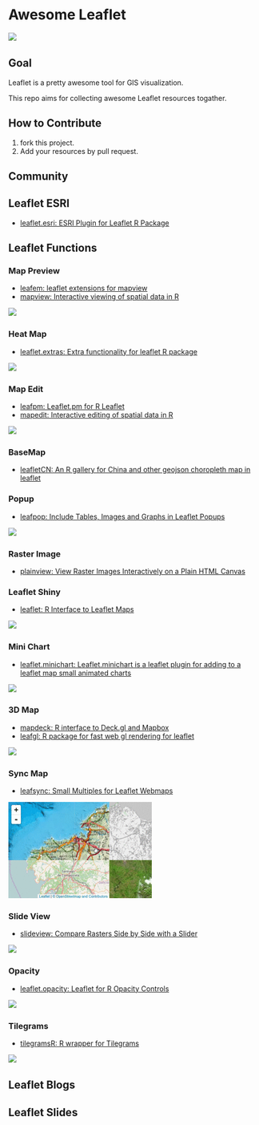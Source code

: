 # Awesome Leaflet

![](https://camo.githubusercontent.com/1997c7e760b163a61aba3a2c98f21be8c524be29/68747470733a2f2f617765736f6d652e72652f62616467652e737667)

## Goal

Leaflet is a pretty awesome tool for GIS visualization.

This repo aims for collecting awesome Leaflet resources togather.

## How to Contribute

1. fork this project.
2. Add your resources by pull request.

## Community

## Leaflet ESRI

+ [leaflet.esri: ESRI Plugin for Leaflet R Package](https://github.com/bhaskarvk/leaflet.esri)

## Leaflet Functions

### Map Preview

+ [leafem: leaflet extensions for mapview](https://github.com/r-spatial/leafem)
+ [mapview: Interactive viewing of spatial data in R](https://github.com/r-spatial/mapview)

![](https://github.com/r-spatial/mapview/raw/develop/man/figures/basic_small.png)

### Heat Map

+ [leaflet.extras: Extra functionality for leaflet R package](https://github.com/bhaskarvk/leaflet.extras)

![](https://leanpub.com/site_images/leaflet-tips-and-tricks/heatmap-02.png)

### Map Edit

+ [leafpm: Leaflet.pm for R Leaflet](https://github.com/r-spatial/leafpm)
+ [mapedit: Interactive editing of spatial data in R](https://github.com/r-spatial/mapedit)

![](https://www.r-spatial.org/images/edit_map_screenshot.gif)

### BaseMap

+ [leafletCN: An R gallery for China and other geojson choropleth map in leaflet](https://github.com/Lchiffon/leafletCN)

### Popup

+ [leafpop: Include Tables, Images and Graphs in Leaflet Popups](https://github.com/r-spatial/leafpop)

![](https://github.com/r-spatial/leafpop/blob/master/man/figures/README-image.png)

### Raster Image

+ [plainview: View Raster Images Interactively on a Plain HTML Canvas](https://github.com/r-spatial/plainview)

### Leaflet Shiny

+ [leaflet: R Interface to Leaflet Maps](https://rstudio.github.io/leaflet/shiny.html)

![](https://rstudio.github.io/leaflet/images/shiny3.png)

### Mini Chart

+ [leaflet.minichart: Leaflet.minichart is a leaflet plugin for adding to a leaflet map small animated charts](https://github.com/rte-antares-rpackage/leaflet.minichart)

![](https://github.com/rte-antares-rpackage/leaflet.minichart/raw/master/img/bubblecharts.png)

### 3D Map

+ [mapdeck: R interface to Deck.gl and Mapbox](https://github.com/SymbolixAU/mapdeck)
+ [leafgl: R package for fast web gl rendering for leaflet](https://github.com/r-spatial/leafgl)

![](https://github.com/SymbolixAU/mapdeck/raw/master/vignettes/img/readme_arcs_small.gif)

### Sync Map

+ [leafsync: Small Multiples for Leaflet Webmaps](https://github.com/r-spatial/leafsync)

![](https://github.com/jieter/Leaflet.Sync/raw/master/offset_animation.gif)

### Slide View

+ [slideview: Compare Rasters Side by Side with a Slider](https://github.com/r-spatial/slideview)

![](https://github.com/r-spatial/slideview/raw/master/man/figures/slideview.gif)

### Opacity

+ [leaflet.opacity: Leaflet for R Opacity Controls](https://github.com/be-marc/leaflet.opacity)

![](https://encrypted-tbn0.gstatic.com/images?q=tbn:ANd9GcSkXQbFWK_tafN68qBlxuDZRhCj9q8MHIWx-g9waLp85Cw4yEQS)

### Tilegrams

+ [tilegramsR: R wrapper for Tilegrams](https://github.com/bhaskarvk/tilegramsR)

![](https://revolution-computing.typepad.com/.a/6a010534b1db25970b01bb0942d068970d-800wi)

## Leaflet Blogs

## Leaflet Slides
